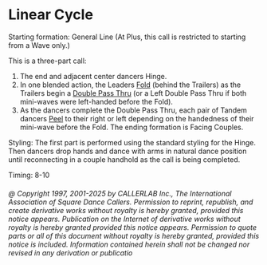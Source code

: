 
# Linear Cycle

Starting formation: General Line (At Plus, this call is restricted to starting from a Wave only.)

This is a three-part call:
1. The end and adjacent center dancers Hinge.
2. In one blended action, the Leaders [Fold](../ms/fold.md) (behind the Trailers) as the Trailers begin a [Double Pass Thru](../b1/double_pass_thru.md) (or a Left Double Pass Thru if both mini-waves were left-handed before the Fold).
3. As the dancers complete the Double Pass Thru, each pair of Tandem dancers [Peel](peel_off.md) to their right or left depending on the handedness of their mini-wave before the Fold. The ending formation is Facing Couples.

Styling: The first part is performed using the standard styling for the Hinge. Then dancers drop hands and dance with arms in natural dance position until reconnecting in a couple handhold as the call is being completed.

Timing: 8-10

###### @ Copyright 1997, 2001-2025 by CALLERLAB Inc., The International Association of Square Dance Callers. Permission to reprint, republish, and create derivative works without royalty is hereby granted, provided this notice appears. Publication on the Internet of derivative works without royalty is hereby granted provided this notice appears. Permission to quote parts or all of this document without royalty is hereby granted, provided this notice is included. Information contained herein shall not be changed nor revised in any derivation or publicatio